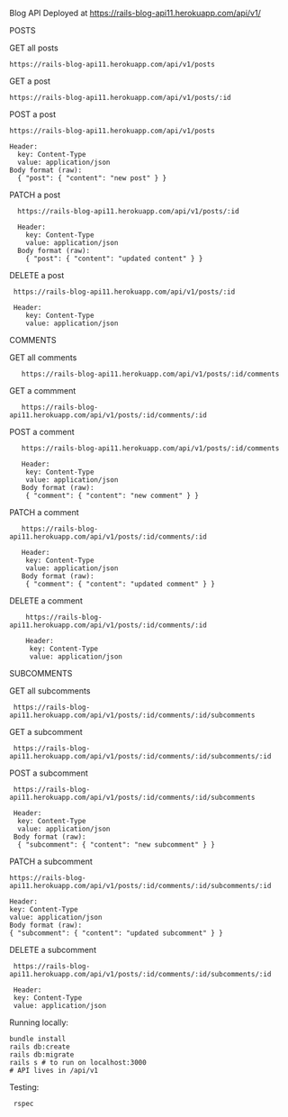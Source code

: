 Blog API
Deployed at https://rails-blog-api11.herokuapp.com/api/v1/

POSTS

  GET all posts
    
    https://rails-blog-api11.herokuapp.com/api/v1/posts
  GET a post
    
    https://rails-blog-api11.herokuapp.com/api/v1/posts/:id
  POST a post
    
    https://rails-blog-api11.herokuapp.com/api/v1/posts
    
    Header:
      key: Content-Type
      value: application/json
    Body format (raw):
      { "post": { "content": "new post" } }
   PATCH a post
    
      https://rails-blog-api11.herokuapp.com/api/v1/posts/:id
    
      Header:
        key: Content-Type
        value: application/json
      Body format (raw):
        { "post": { "content": "updated content" } }
  
  DELETE a post
     
     https://rails-blog-api11.herokuapp.com/api/v1/posts/:id
     
     Header:
        key: Content-Type
        value: application/json

COMMENTS

   GET all comments
       
       https://rails-blog-api11.herokuapp.com/api/v1/posts/:id/comments
       
   GET a commment
       
       https://rails-blog-api11.herokuapp.com/api/v1/posts/:id/comments/:id
   
   POST a comment
       
       https://rails-blog-api11.herokuapp.com/api/v1/posts/:id/comments
       
       Header:
        key: Content-Type
        value: application/json
       Body format (raw):
        { "comment": { "content": "new comment" } }
        
   PATCH a comment
       
       https://rails-blog-api11.herokuapp.com/api/v1/posts/:id/comments/:id
       
       Header:
        key: Content-Type
        value: application/json
       Body format (raw):
        { "comment": { "content": "updated comment" } }
        
   DELETE a comment
        
        https://rails-blog-api11.herokuapp.com/api/v1/posts/:id/comments/:id
        
        Header:
         key: Content-Type
         value: application/json
 
 SUBCOMMENTS
 
   GET all subcomments

     https://rails-blog-api11.herokuapp.com/api/v1/posts/:id/comments/:id/subcomments

   GET a subcomment

     https://rails-blog-api11.herokuapp.com/api/v1/posts/:id/comments/:id/subcomments/:id
   POST a subcomment

     https://rails-blog-api11.herokuapp.com/api/v1/posts/:id/comments/:id/subcomments

     Header:
      key: Content-Type
      value: application/json
     Body format (raw):
      { "subcomment": { "content": "new subcomment" } }
      
  PATCH a subcomment
    
    https://rails-blog-api11.herokuapp.com/api/v1/posts/:id/comments/:id/subcomments/:id
    
    Header:
    key: Content-Type
    value: application/json
    Body format (raw):
    { "subcomment": { "content": "updated subcomment" } }
    
  DELETE a subcomment
   
     https://rails-blog-api11.herokuapp.com/api/v1/posts/:id/comments/:id/subcomments/:id
     
     Header:
     key: Content-Type
     value: application/json

Running locally:
   
    bundle install
    rails db:create
    rails db:migrate
    rails s # to run on localhost:3000
    # API lives in /api/v1
 
 Testing:
   
     rspec

